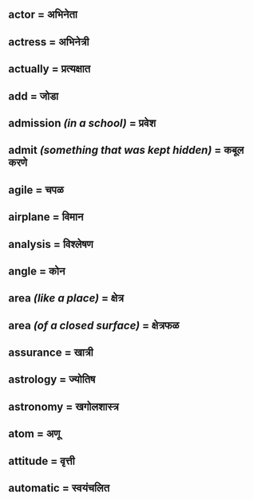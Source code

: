 ## actor = अभिनेता

## actress = अभिनेत्री

## actually = प्रत्यक्षात

## add = जोडा

## admission *(in a school)* = प्रवेश

## admit *(something that was kept hidden)* = कबूल करणे

## agile = चपळ

## airplane = विमान

## analysis = विश्लेषण

## angle = कोन

## area *(like a place)* = क्षेत्र

## area *(of a closed surface)* = क्षेत्रफळ

## assurance = खात्री

## astrology = ज्योतिष

## astronomy = खगोलशास्त्र

## atom = अणू

## attitude = वृत्ती

## automatic = स्वयंचलित

